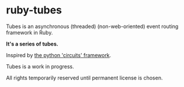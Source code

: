 ruby-tubes
==========

Tubes is an asynchronous (threaded) (non-web-oriented) event routing framework in Ruby.  

**It's a series of tubes.**

Inspired by [the python 'circuits' framework](http://circuitsframework.com/).

Tubes is a work in progress.

All rights temporarily reserved until permanent license is chosen.



